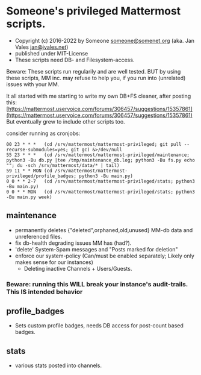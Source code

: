 # Someone's privileged Mattermost scripts.
+ Copyright (c) 2016-2022 by Someone <someone@somenet.org> (aka. Jan Vales <jan@jvales.net>)
+ published under MIT-License
+ These scripts need DB- and Filesystem-access.

Beware: These scripts run regularily and are well tested. BUT by using these scripts, MM inc. may refuse to help you, if you run into (unrelated) issues with your MM.

It all started with me starting to write my own DB+FS cleaner, after posting this: [https://mattermost.uservoice.com/forums/306457/suggestions/15357861](https://mattermost.uservoice.com/forums/306457/suggestions/15357861)
But eventually grew to include other scripts too.

consider running as cronjobs:

    00 23 * * *   (cd /srv/mattermost/mattermost-privileged; git pull --recurse-submodules=yes; git gc) &>/dev/null
    55 23 * * *   (cd /srv/mattermost/mattermost-privileged/maintenance; python3 -Bu db.py |tee /tmp/maintenance_db.log; python3 -Bu fs.py echo ""; du -sch /srv/mattermost/data/* | tail)
    59 11 * * MON (cd /srv/mattermost/mattermost-privileged/profile_badges; python3 -Bu main.py)
    0 0 * * 2-7   (cd /srv/mattermost/mattermost-privileged/stats; python3 -Bu main.py)
    0 0 * * MON   (cd /srv/mattermost/mattermost-privileged/stats; python3 -Bu main.py week)


## maintenance
+ permanently deletes {"deleted",orphaned,old,unused} MM-db data and unreferenced files.
+ fix db-health degrading issues MM has (had?).
+ 'delete' System-Spam messages and "Posts marked for deletion"
+ enforce our system-policy (Can/must be enabled separately; Likely only makes sense for our instances)
  + Deleting inactive Channels + Users/Guests.

### **Beware: running this WILL break your instance's audit-trails. This IS intended behavior**


## profile_badges
+ Sets custom profile badges, needs DB access for post-count based badges.


## stats
+ various stats posted into channels.
